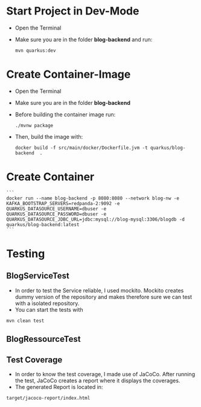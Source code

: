 # Start Project in Dev-Mode

- Open the Terminal
- Make sure you are in the folder **blog-backend** and run:

  ```
  mvn quarkus:dev
  ```

# Create Container-Image

- Open the Terminal
- Make sure you are in the folder **blog-backend**
- Before building the container image run:

  ```
  ./mvnw package
  ```

- Then, build the image with:

  ```
  docker build -f src/main/docker/Dockerfile.jvm -t quarkus/blog-backend  .
  ```

# Create Container

    ```
    docker run --name blog-backend -p 8080:8080 --network blog-nw -e KAFKA_BOOTSTRAP_SERVERS=redpanda-2:9092 -e QUARKUS_DATASOURCE_USERNAME=dbuser -e QUARKUS_DATASOURCE_PASSWORD=dbuser -e QUARKUS_DATASOURCE_JDBC_URL=jdbc:mysql://blog-mysql:3306/blogdb -d quarkus/blog-backend:latest
    ```

# Testing

## BlogServiceTest

- In order to test the Service reliable, I used mockito. Mockito creates dummy version of the repository and makes therefore sure we can test with a isolated repository.
- You can start the tests with

```
mvn clean test
```

## BlogRessourceTest

## Test Coverage

- In order to know the test coverage, I made use of JaCoCo. After running the test, JaCoCo creates a report where it displays the coverages.
- The generated Report is located in:

```
target/jacoco-report/index.html
```
